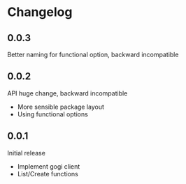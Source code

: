# Changelog

## 0.0.3

Better naming for functional option, backward incompatible

## 0.0.2

API huge change, backward incompatible

 - More sensible package layout
 - Using functional options

## 0.0.1

Initial release

 - Implement gogi client
 - List/Create functions
